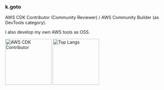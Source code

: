 ### k.goto

AWS CDK Contributor (Community Reviewer) / AWS Community Builder (as DevTools category).

I also develop my own AWS tools as OSS.

<p align="left"> 
  <img alt="AWS CDK Contributor" height="150px" src="https://cdk-stats.vercel.app/api?username=go-to-k" />
  <img alt="Top Langs" height="150px" src="https://github-readme-stats.vercel.app/api/top-langs/?username=go-to-k&layout=compact&show_icons=true" />
</p>

<!--
**go-to-k/go-to-k** is a ✨ _special_ ✨ repository because its `README.md` (this file) appears on your GitHub profile.

Here are some ideas to get you started:

- 🔭 I’m currently working on ...
- 🌱 I’m currently learning ...
- 👯 I’m looking to collaborate on ...
- 🤔 I’m looking for help with ...
- 💬 Ask me about ...
- 📫 How to reach me: ...
- 😄 Pronouns: ...
- ⚡ Fun fact: ...
-->

